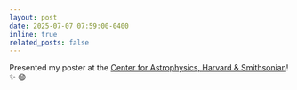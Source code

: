 ```yaml
---
layout: post
date: 2025-07-07 07:59:00-0400
inline: true
related_posts: false
---
```


Presented my poster at the [Center for Astrophysics, Harvard & Smithsonian](https://www.cfa.harvard.edu)! :sparkles: :smile:
